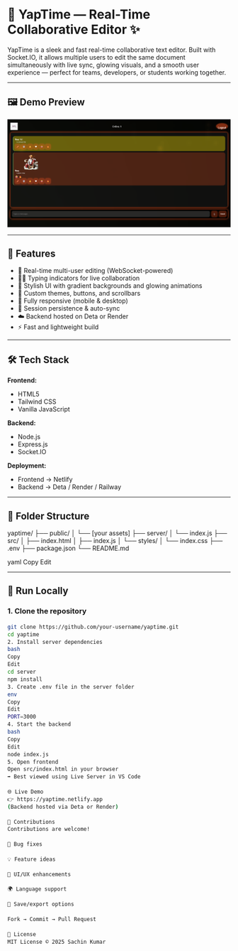 

# 📝 YapTime — Real-Time Collaborative Editor ✨

YapTime is a sleek and fast real-time collaborative text editor. Built with Socket.IO, it allows multiple users to edit the same document simultaneously with live sync, glowing visuals, and a smooth user experience — perfect for teams, developers, or students working together.

---

## 🖼️ Demo Preview

![YapTime Demo](https://raw.githubusercontent.com/Sachin-pandey13/VARTALAAP/main/preview.png)

---

## 🚀 Features

- 🔄 Real-time multi-user editing (WebSocket-powered)  
- 🧑‍💻 Typing indicators for live collaboration  
- 🌈 Stylish UI with gradient backgrounds and glowing animations  
- 🎨 Custom themes, buttons, and scrollbars  
- 📱 Fully responsive (mobile & desktop)  
- 💾 Session persistence & auto-sync  
- ☁️ Backend hosted on Deta or Render  
- ⚡ Fast and lightweight build  

---

## 🛠️ Tech Stack

**Frontend:**  
- HTML5  
- Tailwind CSS  
- Vanilla JavaScript  

**Backend:**  
- Node.js  
- Express.js  
- Socket.IO  

**Deployment:**  
- Frontend → Netlify  
- Backend → Deta / Render / Railway  

---

## 📁 Folder Structure

yaptime/
├── public/
│ └── [your assets]
├── server/
│ └── index.js
├── src/
│ ├── index.html
│ ├── index.js
│ └── styles/
│ └── index.css
├── .env
├── package.json
└── README.md

yaml
Copy
Edit

---

## 🧪 Run Locally

### 1. Clone the repository

```bash
git clone https://github.com/your-username/yaptime.git
cd yaptime
2. Install server dependencies
bash
Copy
Edit
cd server
npm install
3. Create .env file in the server folder
env
Copy
Edit
PORT=3000
4. Start the backend
bash
Copy
Edit
node index.js
5. Open frontend
Open src/index.html in your browser
➡️ Best viewed using Live Server in VS Code

🌐 Live Demo
👉 https://yaptime.netlify.app
(Backend hosted via Deta or Render)

🤝 Contributions
Contributions are welcome!

🐞 Bug fixes

💡 Feature ideas

🎨 UI/UX enhancements

🌍 Language support

📄 Save/export options

Fork → Commit → Pull Request

📜 License
MIT License © 2025 Sachin Kumar

